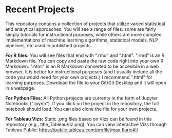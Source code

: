# Recent Projects
This repository contains a collection of projects that utilize varied statistical and analytical approaches. You will see a range of files: some are fairly simply tutorials for instructional purposes, while others are more complex implementations of machine learning algorithms, statistical models, NLP pipelines, etc used in published projects.  

**For R files:** You will see files that end with ".rmd" and ".html". ".rmd" is an R Markdown file. You can copy and paste the raw code right into your own R Markdown. ".html" is an R Markdown converted to be accesible in a web browser. It is better for instructional purposes (and I usually include all the code you would need for your own projects.) I recommend ".html" for learning purposes. Download the file to your Git/Git Desktop and it will open in a webpage.  

**For Python Files:** All Python projects are currenty in the form of Jupyter Notebooks (".ipynb"). If you click on the project in the repository, the full notebook should load. You can also clone the file for your own projects. 

**For Tableau Vizs:** Static .png files based on Vizs can be found in this repository (e.g., title_TableauViz.png). You can view interactive Vizs through Tableau Public: https://public.tableau.com/profile/max.flurie#!/ 
